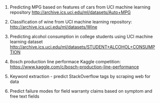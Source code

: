 1. Predicting MPG based on features of cars from UCI machine learning repository http://archive.ics.uci.edu/ml/datasets/Auto+MPG

2. Classification of wine from UCI machine learning repository: http://archive.ics.uci.edu/ml/datasets/Wine

3. Predicting alcohol consumption in college students using UCI machine learning dataset http://archive.ics.uci.edu/ml/datasets/STUDENT+ALCOHOL+CONSUMPTION

4. Bosch production line performace Kaggle competition: https://www.kaggle.com/c/bosch-production-line-performance

5. Keyword extraction - predict StackOverflow tags by scraping web for data

6. Predict failure modes for field warranty claims based on symptom and free text fields
